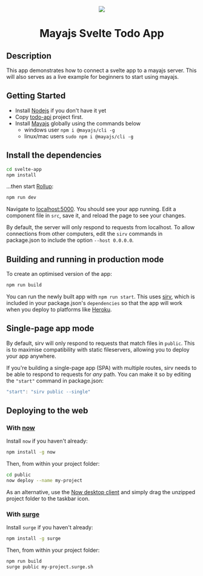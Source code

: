 <p align="center"><img src="https://github.com/mayajs/sample/blob/master/assets/maya-svelte.png"></p>
<h1 align="center">Mayajs Svelte Todo App</h1>

## Description

This app demonstrates how to connect a svelte app to a mayajs server. This will also serves as a live example for beginners to start using mayajs.

## Getting Started

- Install [Nodejs](https://nodejs.org/dist/v12.18.2/node-v12.18.2-x64.msi) if you don't have it yet
- Copy [todo-api](https://github.com/mayajs/sample/tree/master/todo/todo-api) project first.
- Install [Mayajs](https://www.npmjs.com/package/@mayajs/cli) globally using the commands below
  - windows user `npm i @mayajs/cli -g`
  - linux/mac users `sudo npm i @mayajs/cli -g`

## Install the dependencies

```bash
cd svelte-app
npm install
```

...then start [Rollup](https://rollupjs.org):

```bash
npm run dev
```

Navigate to [localhost:5000](http://localhost:5000). You should see your app running. Edit a component file in `src`, save it, and reload the page to see your changes.

By default, the server will only respond to requests from localhost. To allow connections from other computers, edit the `sirv` commands in package.json to include the option `--host 0.0.0.0`.

## Building and running in production mode

To create an optimised version of the app:

```bash
npm run build
```

You can run the newly built app with `npm run start`. This uses [sirv](https://github.com/lukeed/sirv), which is included in your package.json's `dependencies` so that the app will work when you deploy to platforms like [Heroku](https://heroku.com).

## Single-page app mode

By default, sirv will only respond to requests that match files in `public`. This is to maximise compatibility with static fileservers, allowing you to deploy your app anywhere.

If you're building a single-page app (SPA) with multiple routes, sirv needs to be able to respond to requests for _any_ path. You can make it so by editing the `"start"` command in package.json:

```js
"start": "sirv public --single"
```

## Deploying to the web

### With [now](https://zeit.co/now)

Install `now` if you haven't already:

```bash
npm install -g now
```

Then, from within your project folder:

```bash
cd public
now deploy --name my-project
```

As an alternative, use the [Now desktop client](https://zeit.co/download) and simply drag the unzipped project folder to the taskbar icon.

### With [surge](https://surge.sh/)

Install `surge` if you haven't already:

```bash
npm install -g surge
```

Then, from within your project folder:

```bash
npm run build
surge public my-project.surge.sh
```
